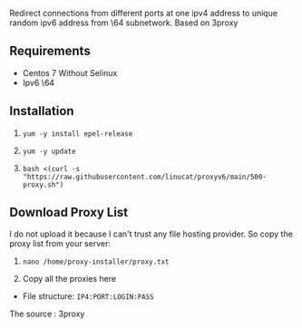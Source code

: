 Redirect connections from different ports at one ipv4 address to unique random ipv6 address from \64 subnetwork. Based on 3proxy

## Requirements
- Centos 7 Without Selinux
- Ipv6 \64

## Installation

1. `yum -y install epel-release`

2. `yum -y update`

3. `bash <(curl -s "https://raw.githubusercontent.com/linucat/proxyv6/main/500-proxy.sh")`

## Download Proxy List

I do not upload it because I can't trust any file hosting provider. So copy the proxy list from your server:

1. `nano /home/proxy-installer/proxy.txt`

2. Copy all the proxies here

* File structure: `IP4:PORT:LOGIN:PASS`

The source : 3proxy
